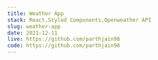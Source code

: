 ```yaml
---
title: Weather App
stack: React,Styled Components,Openweather API
slug: weather-app
date: 2021-12-11
live: https://github.com/parthjain98
code: https://github.com/parthjain98
---
```

